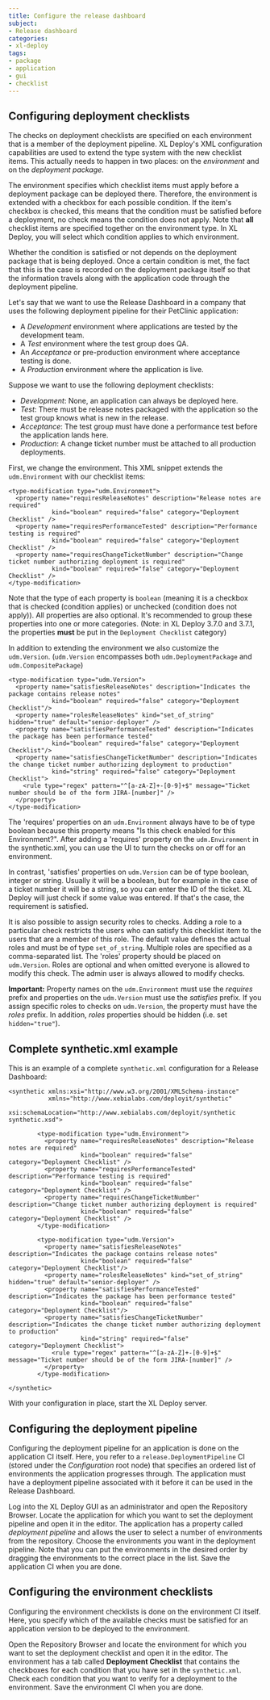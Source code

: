 ```yaml
---
title: Configure the release dashboard
subject:
- Release dashboard
categories:
- xl-deploy
tags:
- package
- application
- gui
- checklist
---
```


## Configuring deployment checklists

The checks on deployment checklists are specified on each environment that is a member of the deployment pipeline. XL Deploy's XML configuration capabilities are used to extend the type system with the new checklist items. This actually needs to happen in two places: on the _environment_ and on the _deployment package_.

The environment specifies which checklist items must apply before a deployment package can be deployed there. Therefore, the environment is extended with a checkbox for each possible condition. If the item's checkbox is checked, this means that the condition must be satisfied before a deployment, no check means the condition does not apply. Note that **all** checklist items are specified together on the environment type. In XL Deploy, you will select which condition applies to which environment.

Whether the condition is satisfied or not depends on the deployment package that is being deployed. Once a certain condition is met, the fact that this is the case is recorded on the deployment package itself so that the information travels along with the application code through the deployment pipeline.

Let's say that we want to use the Release Dashboard in a company that uses the following deployment pipeline for their PetClinic application:

* A _Development_ environment where applications are tested by the development team.
* A _Test_ environment where the test group does QA.
* An _Acceptance_ or pre-production environment where acceptance testing is done.
* A _Production_ environment where the application is live.

Suppose we want to use the following deployment checklists:

* _Development_: None, an application can always be deployed here.
* _Test_: There must be release notes packaged with the application so the test group knows what is new in the release.
* _Acceptance_: The test group must have done a performance test before the application lands here.
* _Production_: A change ticket number must be attached to all production deployments.

First, we change the environment. This XML snippet extends the `udm.Environment` with our checklist items:

    <type-modification type="udm.Environment">
      <property name="requiresReleaseNotes" description="Release notes are required"
                kind="boolean" required="false" category="Deployment Checklist" />
      <property name="requiresPerformanceTested" description="Performance testing is required"
                kind="boolean" required="false" category="Deployment Checklist" />
      <property name="requiresChangeTicketNumber" description="Change ticket number authorizing deployment is required"
                kind="boolean" required="false" category="Deployment Checklist" />
    </type-modification>

Note that the type of each property is `boolean` (meaning it is a checkbox that is checked (condition applies) or unchecked (condition does not apply)). All properties are also optional. It's recommended to group these properties into one or more categories. (Note: in XL Deploy 3.7.0 and 3.7.1, the properties **must** be put in the `Deployment Checklist` category)

In addition to extending the environment we also customize the `udm.Version`. (`udm.Version` encompasses both `udm.DeploymentPackage` and `udm.CompositePackage`)

	<type-modification type="udm.Version">
	  <property name="satisfiesReleaseNotes" description="Indicates the package contains release notes" 
	            kind="boolean" required="false" category="Deployment Checklist"/>
      <property name="rolesReleaseNotes" kind="set_of_string" hidden="true" default="senior-deployer" />
	  <property name="satisfiesPerformanceTested" description="Indicates the package has been performance tested"
	            kind="boolean" required="false" category="Deployment Checklist"/>
	  <property name="satisfiesChangeTicketNumber" description="Indicates the change ticket number authorizing deployment to production" 
	            kind="string" required="false" category="Deployment Checklist">
	    <rule type="regex" pattern="^[a-zA-Z]+-[0-9]+$" message="Ticket number should be of the form JIRA-[number]" />
	  </property>
	</type-modification>

The 'requires' properties on an `udm.Environment` always have to be of type boolean because this property means "Is this check enabled for this Environment?". After adding a 'requires' property on the `udm.Environment` in the synthetic.xml, you can use the UI to turn the checks on or off for an environment.

In contrast, 'satisfies' properties on `udm.Version` can be of type boolean, integer or string. Usually it will be a boolean, but for example in the case of a ticket number it will be a string, so you can enter the ID of the ticket. XL Deploy will just check if some value was entered. If that's the case, the requirement is satisfied.

It is also possible to assign security roles to checks. Adding a role to a particular check restricts the users who can satisfy this checklist item to the users that are a member of this role. The default value defines the actual roles and must be of type `set_of_string`. Multiple roles are specified as a comma-separated list. The 'roles' property should be placed on `udm.Version`. Roles are optional and when omitted everyone is allowed to modify this check. The admin user is always allowed to modify checks.

**Important:** Property names on the `udm.Environment` must use the _requires_ prefix and properties on the `udm.Version` must use the _satisfies_ prefix. If you assign specific roles to checks on `udm.Version`, the property must have the _roles_ prefix. In addition, _roles_ properties should be hidden (i.e. set `hidden="true"`).

## Complete synthetic.xml example

This is an example of a complete `synthetic.xml` configuration for a Release Dashboard:

	<synthetic xmlns:xsi="http://www.w3.org/2001/XMLSchema-instance"
	           xmlns="http://www.xebialabs.com/deployit/synthetic"
	           xsi:schemaLocation="http://www.xebialabs.com/deployit/synthetic synthetic.xsd">

		    <type-modification type="udm.Environment">
		      <property name="requiresReleaseNotes" description="Release notes are required"
		                kind="boolean" required="false" category="Deployment Checklist" />
		      <property name="requiresPerformanceTested" description="Performance testing is required"
		                kind="boolean" required="false" category="Deployment Checklist" />
		      <property name="requiresChangeTicketNumber" description="Change ticket number authorizing deployment is required"
		                kind="boolean" required="false" category="Deployment Checklist" />
		    </type-modification>

			<type-modification type="udm.Version">
			  <property name="satisfiesReleaseNotes" description="Indicates the package contains release notes" 
			            kind="boolean" required="false" category="Deployment Checklist"/>
              <property name="rolesReleaseNotes" kind="set_of_string" hidden="true" default="senior-deployer" />
			  <property name="satisfiesPerformanceTested" description="Indicates the package has been performance tested" 
			            kind="boolean" required="false" category="Deployment Checklist"/>
	          <property name="satisfiesChangeTicketNumber" description="Indicates the change ticket number authorizing deployment to production" 
	                    kind="string" required="false" category="Deployment Checklist">
	            <rule type="regex" pattern="^[a-zA-Z]+-[0-9]+$" message="Ticket number should be of the form JIRA-[number]" />
	          </property>
			</type-modification>

	</synthetic>

With your configuration in place, start the XL Deploy server.

## Configuring the deployment pipeline

Configuring the deployment pipeline for an application is done on the application CI itself. Here, you refer to a `release.DeploymentPipeline` CI (stored under the _Configuration_ root node) that specifies an ordered list of environments the application progresses through. The application must have a deployment pipeline associated with it before it can be used in the Release Dashboard.

Log into the XL Deploy GUI as an administrator and open the Repository Browser. Locate the application for which you want to set the deployment pipeline and open it in the editor. The application has a property called _deployment pipeline_ and allows the user to select a number of environments from the repository. Choose the environments you want in the deployment pipeline. Note that you can put the environments in the desired order by dragging the environments to the correct place in the list. Save the application CI when you are done.

## Configuring the environment checklists

Configuring the environment checklists is done on the environment CI itself. Here, you specify which of the available checks must be satisfied for an application version to be deployed to the environment.

Open the Repository Browser and locate the environment for which you want to set the deployment checklist and open it in the editor. The environment has a tab called **Deployment Checklist** that contains the checkboxes for each condition that you have set in the `synthetic.xml`. Check each condition that you want to verify for a deployment to the environment. Save the environment CI when you are done.
